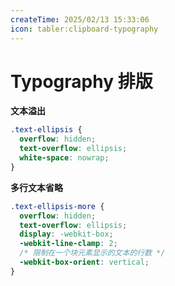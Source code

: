 ```yaml
---
createTime: 2025/02/13 15:33:06
icon: tabler:clipboard-typography
---
```


# Typography 排版

**文本溢出**

```css
.text-ellipsis {
  overflow: hidden;
  text-overflow: ellipsis;
  white-space: nowrap;
}
```

**多行文本省略**

```css
.text-ellipsis-more {
  overflow: hidden;
  text-overflow: ellipsis;
  display: -webkit-box;
  -webkit-line-clamp: 2;
  /* 限制在一个块元素显示的文本的行数 */
  -webkit-box-orient: vertical;
}
```
